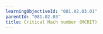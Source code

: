 ```yaml
---
learningObjectiveId: "081.02.03.01"
parentId: "081.02.03"
title: Critical Mach number (MCRIT)
---
```

